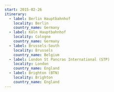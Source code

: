 ```yaml
---
start: 2015-02-26
itinerary:
  - label: Berlin Hauptbahnhof
    locality: Berlin
    country_name: Germany
  - label: Köln Hauptbahnhof
    locality: Cologne
    country_name: Germany
  - label: Brussels-South
    locality: Brussels
    country_name: Belgium
  - label: London St Pancras International (STP)
    locality: London
    country_name: England
  - label: Brighton (BTN)
    locality: Brighton
    country_name: England
---
```

